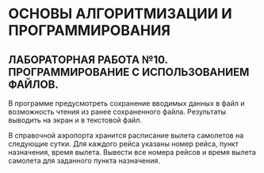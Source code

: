 # ОСНОВЫ АЛГОРИТМИЗАЦИИ И ПРОГРАММИРОВАНИЯ
## ЛАБОРАТОРНАЯ РАБОТА №10. ПРОГРАММИРОВАНИЕ С ИСПОЛЬЗОВАНИЕМ ФАЙЛОВ.

В программе предусмотреть сохранение вводимых данных в файл и
возможность чтения из ранее сохраненного файла. Результаты выводить
на экран и в текстовой файл.

В справочной аэропорта хранится расписание вылета самолетов на
следующие сутки. Для каждого рейса указаны номер рейса, пункт назначения,
время вылета. Вывести все номера рейсов и время вылета самолета для
заданного пункта назначения.

